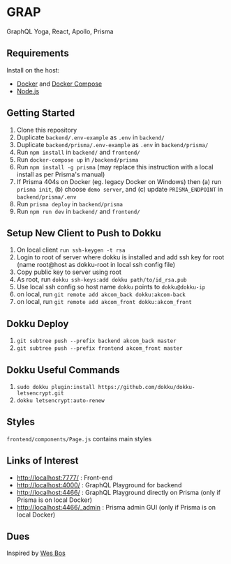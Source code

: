 # GRAP
GraphQL Yoga, React, Apollo, Prisma

## Requirements

Install on the host:
- [Docker](https://www.docker.com/) and [Docker Compose](https://docs.docker.com/compose/install/)
- [Node.js](https://nodejs.org/en/)

## Getting Started

1. Clone this repository
1. Duplicate `backend/.env-example` as `.env` in `backend/`
1. Duplicate `backend/prisma/.env-example` as `.env` in `backend/prisma/`
1. Run `npm install` in `backend/` and `frontend/`
1. Run `docker-compose up` in `/backend/prisma`
1. Run `npm install -g prisma` (may replace this instruction with a local install as per Prisma's manual)
1. If Prisma 404s on Docker (eg. legacy Docker on Windows) then (a) run `prisma init`, (b) choose `demo server`, and (c) update `PRISMA_ENDPOINT` in `backend/prisma/.env`
1. Run `prisma deploy` in `backend/prisma`
1. Run `npm run dev` in `backend/` and `frontend/`

## Setup New Client to Push to Dokku

1. On local client `run ssh-keygen -t rsa`
1. Login to root of server where dokku is installed and add ssh key for root (name root@host as dokku-root in local ssh config file)
1. Copy public key to server using root
1. As root, run `dokku ssh-keys:add dokku path/to/id_rsa.pub`
1. Use local ssh config so host name `dokku` points to `dokku@dokku-ip`
1. on local, run `git remote add akcom_back dokku:akcom-back`
1. on local, run `git remote add akcom_front dokku:akcom_front`

## Dokku Deploy

1. `git subtree push --prefix backend akcom_back master`
1. `git subtree push --prefix frontend akcom_front master`

## Dokku Useful Commands
1. `sudo dokku plugin:install https://github.com/dokku/dokku-letsencrypt.git`
1. `dokku letsencrypt:auto-renew`

## Styles
`frontend/components/Page.js` contains main styles

## Links of Interest

- [http://localhost:7777/](http://localhost:7777/) : Front-end
- [http://localhost:4000/](http://localhost:4000/) : GraphQL Playground for backend
- [http://localhost:4466/](http://localhost:4466/) : GraphQL Playground directly on Prisma (only if Prisma is on local Docker)
- [http://localhost:4466/_admin](http://localhost:4466/_admin) : Prisma admin GUI (only if Prisma is on local Docker)

## Dues

Inspired by [Wes Bos](https://advancedreact.com/)
